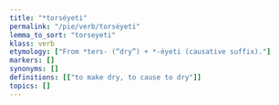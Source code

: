 ```yaml
---
title: "*torséyeti"
permalink: "/pie/verb/torséyeti"
lemma_to_sort: "torseyeti"
klass: verb
etymology: ["From *ters- (“dry”) +‎ *-éyeti (causative suffix)."]
markers: []
synonyms: []
definitions: [["to make dry, to cause to dry"]]
topics: []
---
```

